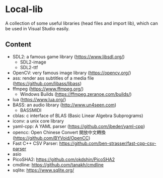 # Local-lib

A collection of some useful libraries (head files and import lib), which can be used in Visual Studio easily.

## Content

- SDL2: a famous game library (<https://www.libsdl.org/>)
  - SDL2-image
  - SDL2-ttf
- OpenCV: very famous image library (<https://opencv.org/>)
- ass: render ass subtitles of a media file (<https://github.com/libass/libass>)
- ffmpeg (<https://www.ffmpeg.org/>)
  - Windows Builds (<https://ffmpeg.zeranoe.com/builds/>)
- lua (<https://www.lua.org/>)
- BASS: an audio library (<http://www.un4seen.com>)
  - BASSMIDI
- cblas: c interface of BLAS (Basic Linear Algebra Subprograms)
- iconv: a unix core library
- yaml-cpp: A YAML parser (<https://github.com/jbeder/yaml-cpp>)
- opencc: Open Chinese Convert 開放中文轉換 (<https://github.com/BYVoid/OpenCC>)
- Fast C++ CSV Parser: <https://github.com/ben-strasser/fast-cpp-csv-parser>
- asio
- PicoSHA2: <https://github.com/okdshin/PicoSHA2>
- cmdline: <https://github.com/tanakh/cmdline>
- sqlite: <https://www.sqlite.org/>
